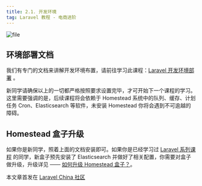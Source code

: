 ```yaml
---
title: 2.1. 开发环境
tag: Laravel 教程 - 电商进阶
---
```


![file](https://lccdn.phphub.org/uploads/images/201805/25/1/4MX77lAE99.jpeg?imageView2/2/w/1240/h/0)

环境部署文档
------

我们有专门的文档来讲解开发环境布置，请前往学习此课程：[Laravel 开发环境部署](https://laravel-china.org/docs/laravel-development-environment/5.5) 。

新同学请确保以上的一切都严格按照要求设置完毕，才可开始下一个课程的学习。这里需要强调的是，后续课程将会依赖于 Homestead 系统中的队列、缓存、计划任务 Cron、Elasticsearch 等软件，未安装 Homestead 你将会遇到不可逾越的障碍。

Homestead 盒子升级
--------------

如果你是新同学，照着上面的文档安装即可。如果你是已经学习过 [Laravel 系列课程](https://laravel-china.org/courses) 的同学，新盒子预先安装了 Elasticsearch 并做好了相关配置，你需要对盒子做升级，升级详见 —— [如何升级 Homestead 盒子？](https://laravel-china.org/docs/laravel-development-environment/5.5/upgrade-homestead-box/2315)。

本文章首发在 [Laravel China 社区](https://laravel-china.org/)